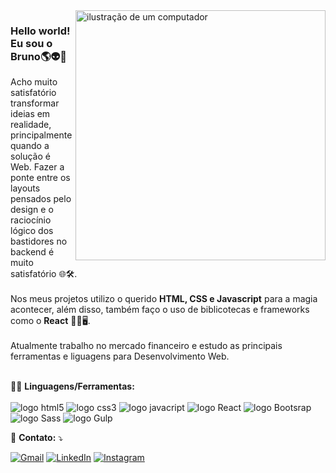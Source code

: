 <!--<h1 align='center'> Hello World! 🗺️</h1>
<p align='center'>
<h3  align='center'>Eu sou o Bruno Corso 👽</h3>
</p>
<h4 align='center'>Estudando para me tornar um Desenvolvedor Front-end...</h4>
<div align='center' >
  <img src='https://media1.tenor.com/m/Lj5SFh_tVzkAAAAC/books-read.gif' width='150px' />
</div>
<br>
<p align='center'>
Skills:
</p>
<p align="center">
  <a href="https://skillicons.dev">
    <img width='100px' src="https://skillicons.dev/icons?i=html,css,js,react,bootstrap,sass&perline=3" />
  </a>
</p>

Confira meus projetos e entre em contato<br>
  [Linkedin](https://www.linkedin.com/in/brunocorso/) -->




  
<img src="https://raw.githubusercontent.com/MicaelliMedeiros/micaellimedeiros/master/image/computer-illustration.png" alt="ilustração de um computador" min-width="400px" max-width="400px" width="400px" align="right">

<p align="left"> 
  <h3>Hello world! Eu sou o Bruno🌎👽🤖</h3> Acho muito satisfatório transformar ideias em realidade, principalmente quando a solução é Web. Fazer a ponte entre os layouts pensados pelo design e o raciocínio lógico dos bastidores no backend é muito satisfatório 🌐🛠️.<br><br> Nos meus projetos utilizo o querido <strong>HTML, CSS e Javascript</strong> para a magia acontecer, além disso, também faço o uso de biblicotecas e frameworks como o <strong>React</strong> 👋🏼🖥️.<br><br>
  Atualmente trabalho no mercado financeiro e estudo as principais ferramentas e liguagens para Desenvolvimento Web.
</p>

<p align="left">
  <br>🦄💼 <strong>Linguagens/Ferramentas:</strong> <br><br>
<img src="https://img.shields.io/badge/HTML%205-ebebeb?logo=HTML5" alt="logo html5"/>
<img src="https://img.shields.io/badge/CSS%203-2965f1?logo=CSS3" alt="logo css3"/>
<img src="https://img.shields.io/badge/Javascript-grey?logo=javascript" alt="logo javacript"/>
<img src="https://img.shields.io/badge/React-1c2c4c?logo=React" alt="logo React"/>
<img src="https://img.shields.io/badge/Bootstrap-fff?logo=bootstrap" alt="logo Bootsrap"/>
<img src="https://img.shields.io/badge/Sass-ebc2dc?logo=Sass" alt="logo Sass"/>
<img src="https://img.shields.io/badge/Gulp-cccccc?logo=gulp" alt="logo Gulp"/>
</p>

<p align="left">
  💌 <strong>Contato:</strong> ⤵️
</p>

<p align="left">
  <a href="#" title="Gmail">
  <img src="https://img.shields.io/badge/-brunotcorso@gmail.com-FFcccc?style=flat-square&labelColor=FF0000&logo=gmail&logoColor=white" alt="Gmail"/></a>
  <a href="#" title="LinkedIn">
  <img src="https://img.shields.io/badge/-Linkedin-0e76a8?style=flat-square&logo=Linkedin&logoColor=white&link=https://www.linkedin.com/brunocorso" alt="LinkedIn"/></a>
  <a href="#" title="Instagram">
  <img src="https://img.shields.io/badge/-@btcorso-DFcccc?style=flat-square&labelColor=DF0174&logo=instagram&logoColor=white&link=LINK-DO-SEU-INSTAGRAM" alt="Instagram"/></a>
</p>






